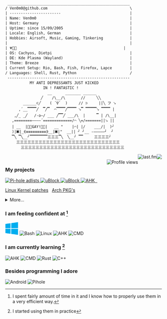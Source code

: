 

```
 _______________________________________________________
/ Ven0m0@github.com                                     \
| -----------------------                               |
| Name: Ven0m0                                          |
| Host: Germany                                         |
| Uptime: since 15/09/2005                              |
| Locale: English, German                               |
| Hobbies: Airsoft, Music, Gaming, Tinkering            |
|                                                       |
| 💗💜💙                                                |
| OS: Cachyos, Dietpi                                   |
| DE: Kde Plasma (Wayland)                              | 
| Theme: Breeze                                         |
| Current Setup: Rio, Bash, Fish, Firefox, Lapce        |
/ Languages: Shell, Rust, Python                        /
 -------------------------------------------------------
           MY ANTI DEPRESSANTS JUST KICKED
                 IN ! FANTASTIC !
                   __      _______ ______
                ╱    /\__/\       //     ╲╲
        ______⊂╱    ( ´∇`  )     // ⊃     ||╲ フ 🡖
      ,´__▔▔▔▔╱  ▔╱▔  ⌒▔▔▔▔╱▔▔▔▔ 🡖▔ ▔▔▔▔▔🡖 ▔▔▔▔ |
    ,╱_ _╱   /-o—/ ___ ╱▔▔╱ ___/\  |     ▔ | /\__|
   ,========————´=============/⌒ ╲=/=======||🡖 ||
   | __  |🏳️‍🌈GAY!🏳️‍🌈|   __ "    |⌒| |/    ___/|  )╯
   )|🞕|_∈≡≡≡≡≡≡≡≡≡∋__|🞕|"  __|| ╯ ╯__ -‒‒‒‒‒┘  ╯
   ▔╲ ▔╲__╯▔▔▔▔▔▔▔▔三三三▔╲  ╲__╯ ▔▔     三三三三╯
     三三三三三三三三三三三三三三三三三三三三三三三三三三三三
       三三三三三三三三三三三三三三三三三三三三三三三三三三三三
```

<img align="right" loading="lazy" src="https://github-readme-stats.vercel.app/api?username=Ven0m0&count_private=true&show_icons=true&theme=transparent&include_all_commits=true&hide_border=truedisable_animations=true&layout=compact">

<div style="text-align: right;">
  <a href="https://www.last.fm/user/Ven0m0">
    <img align="right" loading="lazy" height="25" src="https://img.shields.io/badge/last.fm-D51007?style=for-the-badge&logo=last.fm&logoColor=white" alt="last.fm">
  </a>
  <br>
  <img align="right" loading="lazy" src="https://komarev.com/ghpvc/?username=Ven0m0" alt="Profile views">
</div>

### My projects
<a href="https://github.com/Ven0m0/Pihole-Lists">
  <img src="/Images/Pihole.avif" alt="Pi-hole adlists" height="25" loading="lazy">
</a>
<a href="https://github.com/Ven0m0/Ven0m0-Adblock">
  <img src="/Images/uBlock-origin.avif" alt="uBlock" height="25" loading="lazy">
</a>
<a href="https://github.com/Ven0m0/Firewall">
  <img src="/Images/firewall.avif" alt="uBlock" height="25" loading="lazy">
</a>
<a href="https://github.com/Ven0m0/Scripts">
  <img src="/Images/autohotkey.avif" alt="AHK" height="25" loading="lazy">
</a>
<a href="https://github.com/Ven0m0/Linux-OS">
  <img src="/Images/Linux.avif" alt="" height="25" loading="lazy">
</a>
<a href="https://github.com/Ven0m0/">
  <img src="/Images/firefox.avif" alt="" height="25" loading="lazy">
</a>

[Linux Kernel patches](https://github.com/Ven0m0/Linux-Kernel-Patches) &nbsp; [Arch PKG's](https://github.com/Ven0m0/PKG)

<details>
  <summary>More...</summary>
    <div align="center">
      <img src="/metrics.classic.svg" alt="Metrics" width="100%" loading="lazy">
    </div>
</details>

### I am feeling confident at [^1]
<a style="text-decoration:none" href="https://www.microsoft.com/en-us/windows/get-windows-10">
<img loading="lazy" height="42" src="https://github.com/devicons/devicon/raw/master/icons/windows8/windows8-original.svg" alt="Windows10">
</a>
<a style="text-decoration:none" href="https://www.gnu.org/software/bash/">
    <img loading="lazy" height="42" src="https://upload.wikimedia.org/wikipedia/commons/4/4b/Bash_Logo_Colored.svg" alt="Bash">
</a>
<a style="text-decoration:none" href="https://www.linux.org/">
    <img loading="lazy" height="42" src="https://upload.wikimedia.org/wikipedia/commons/thumb/3/35/Tux.svg/506px-Tux.svg.png" alt="Linux">
</a>
<a style="text-decoration:none" href="http://www.Autohotkey.com/">
    <img loading="lazy" height="42" src="/Images//autohotkey.avif" alt="AHK">
</a>
<a style="text-decoration:none" href="https://docs.microsoft.com/en-us/documentation/">
    <img loading="lazy" height="42" src="https://upload.wikimedia.org/wikipedia/en/e/ef/Command_prompt_icon_%28windows%29.png" alt="CMD">
</a>

### I am currently learning [^2]
<a style="text-decoration:none" href="http://www.Autohotkey.com/">
 <img loading="lazy" height="42" src="/Images//autohotkey.avif" alt="AHK">
</a>
<a style="text-decoration:none" href="https://docs.microsoft.com/en-us/documentation">
 <img loading="lazy" height="42" src="https://upload.wikimedia.org/wikipedia/en/e/ef/Command_prompt_icon_%28windows%29.png" alt="CMD">
</a>
  <a style="text-decoration:none" href="https://www.rust-lang.org">
      <img loading="lazy" height="42" src="https://upload.wikimedia.org/wikipedia/commons/d/d5/Rust_programming_language_black_logo.svg" alt="Rust">
  <a style="text-decoration:none" href="https://en.wikipedia.org/wiki/C%2B%2B">
      <img loading="lazy" height="42" src="https://upload.wikimedia.org/wikipedia/commons/1/18/ISO_C%2B%2B_Logo.svg" alt="C++">
</a>

### Besides programming I adore
<a href="https://www.android.com/" style="text-decoration:none">
    <img loading="lazy" height="42" src="https://upload.wikimedia.org/wikipedia/commons/thumb/d/d7/Android_robot.svg/511px-Android_robot.svg.png" alt="Android">
</a>
<a href="https://pi-hole.net//" style="text-decoration:none">
    <img loading="lazy" height="42" src="/Images//Pihole.avif" alt="Pihole">
</a>

[^1]: I spent fairly amount of time in it and I know how to properly use them in a very efficient way.
[^2]: I started using them in practice



<!-- START gadpp -->

